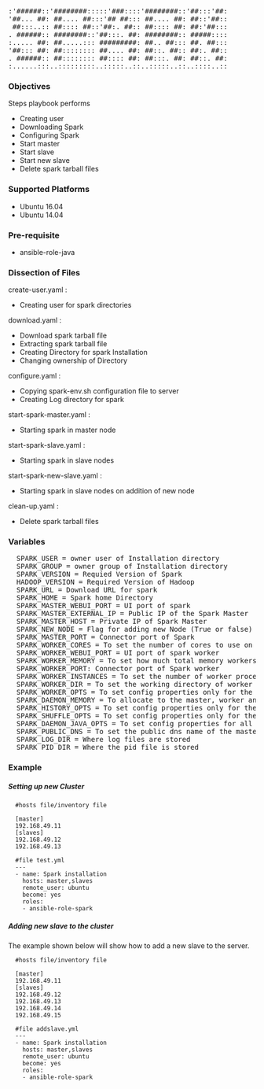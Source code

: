 <pre>

:'######::'########:::::'###::::'########::'##:::'##:
'##... ##: ##.... ##:::'## ##::: ##.... ##: ##::'##::
 ##:::..:: ##:::: ##::'##:. ##:: ##:::: ##: ##:'##:::
. ######:: ########::'##:::. ##: ########:: #####::::
:..... ##: ##.....::: #########: ##.. ##::: ##. ##:::
'##::: ##: ##:::::::: ##.... ##: ##::. ##:: ##:. ##::
. ######:: ##:::::::: ##:::: ##: ##:::. ##: ##::. ##:
:......:::..:::::::::..:::::..::..:::::..::..::::..::
</pre>

<h3>Objectives</h3>
Steps playbook performs

- Creating user
- Downloading Spark
- Configuring Spark
- Start master
- Start slave
- Start new slave
- Delete spark tarball files

<h3>Supported Platforms</h3>

 - Ubuntu 16.04
 - Ubuntu 14.04

<h3>Pre-requisite</h3>
 
 - ansible-role-java

<h3>Dissection of Files</h3>

create-user.yaml :

- Creating user for spark directories

download.yaml :

- Download spark tarball file
- Extracting spark tarball file
- Creating Directory for spark Installation
- Changing ownership of Directory

configure.yaml :

- Copying spark-env.sh configuration file to server
- Creating Log directory for spark 

start-spark-master.yaml :

- Starting spark in master node

start-spark-slave.yaml :

- Starting spark in slave nodes

start-spark-new-slave.yaml :

- Starting spark in slave nodes on addition of new node

clean-up.yaml :

- Delete spark tarball files

<h3>Variables</h3>
<pre>
  SPARK_USER = owner user of Installation directory
  SPARK_GROUP = owner group of Installation directory
  SPARK_VERSION = Requied Version of Spark
  HADOOP_VERSION = Required Version of Hadoop
  SPARK_URL = Download URL for spark
  SPARK_HOME = Spark home Directory
  SPARK_MASTER_WEBUI_PORT = UI port of spark
  SPARK_MASTER_EXTERNAL_IP = Public IP of the Spark Master
  SPARK_MASTER_HOST = Private IP of Spark Master 
  SPARK_NEW_NODE = Flag for adding new Node (True or false)
  SPARK_MASTER_PORT = Connector port of Spark
  SPARK_WORKER_CORES = To set the number of cores to use on this machine
  SPARK_WORKER_WEBUI_PORT = UI port of spark worker
  SPARK_WORKER_MEMORY = To set how much total memory workers have to give executors
  SPARK_WORKER_PORT: Connector port of Spark worker
  SPARK_WORKER_INSTANCES = To set the number of worker processes per node
  SPARK_WORKER_DIR = To set the working directory of worker processes
  SPARK_WORKER_OPTS = To set config properties only for the worker (e.g. "-Dx=y")
  SPARK_DAEMON_MEMORY = To allocate to the master, worker and history server themselves (default: 1g).
  SPARK_HISTORY_OPTS = To set config properties only for the history server (e.g. "-Dx=y")
  SPARK_SHUFFLE_OPTS = To set config properties only for the external shuffle service (e.g. "-Dx=y")
  SPARK_DAEMON_JAVA_OPTS = To set config properties for all daemons (e.g. "-Dx=y")
  SPARK_PUBLIC_DNS = To set the public dns name of the master or workers
  SPARK_LOG_DIR = Where log files are stored
  SPARK_PID_DIR = Where the pid file is stored
</pre> 


<h3> Example </h3>

<h5>Setting up new Cluster</h5>

```
  #hosts file/inventory file

  [master]
  192.168.49.11
  [slaves]
  192.168.49.12
  192.168.49.13

```
```
  #file test.yml
  ---
  - name: Spark installation
    hosts: master,slaves
    remote_user: ubuntu
    become: yes
    roles:
    - ansible-role-spark
```
<h5>Adding new slave to the cluster</h5>
The example shown below will show how to add a new slave to the server.

```
  #hosts file/inventory file

  [master]
  192.168.49.11
  [slaves]
  192.168.49.12
  192.168.49.13
  192.168.49.14
  192.168.49.15

```


```
  #file addslave.yml
  ---
  - name: Spark installation
    hosts: master,slaves
    remote_user: ubuntu
    become: yes
    roles:
    - ansible-role-spark
```


